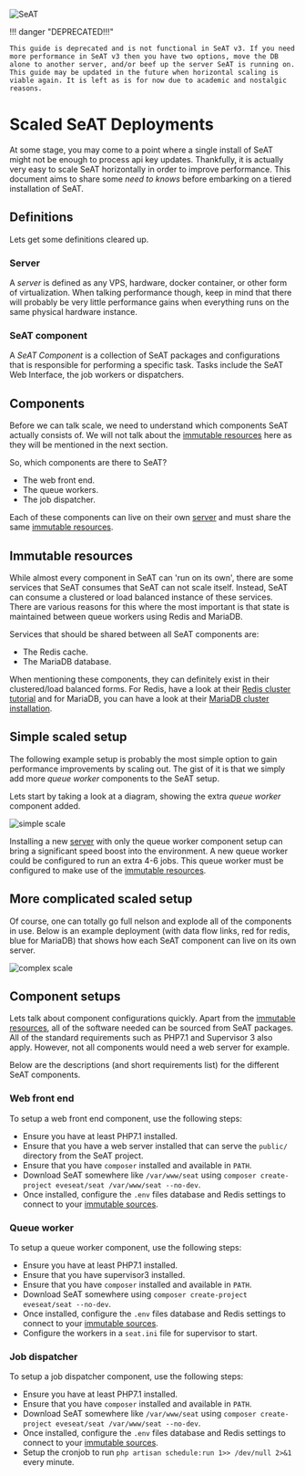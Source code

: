 ![SeAT](https://i.imgur.com/aPPOxSK.png)

!!! danger "DEPRECATED!!!"

    This guide is deprecated and is not functional in SeAT v3. If you need more performance in SeAT v3 then you have two options, move the DB alone to another server, and/or beef up the server SeAT is running on. This guide may be updated in the future when horizontal scaling is viable again. It is left as is for now due to academic and nostalgic reasons.

# Scaled SeAT Deployments

At some stage, you may come to a point where a single install of SeAT might not be enough to process api key updates.
Thankfully, it is actually very easy to scale SeAT horizontally in order to improve performance.
This document aims to share some *need to knows* before embarking on a tiered installation of SeAT.

## Definitions
Lets get some definitions cleared up.

### Server  
A *server* is defined as any VPS, hardware, docker container, or other form of virtualization.
When talking performance though, keep in mind that there will probably be very little performance gains when everything 
runs on the same physical hardware instance.

### SeAT component
A *SeAT Component* is a collection of SeAT packages and configurations that is responsible for performing a specific task.
Tasks include the SeAT Web Interface, the job workers or dispatchers.

## Components
Before we can talk scale, we need to understand which components SeAT actually consists of.
We will not talk about the [immutable resources](#immutable-resources) here as they will be mentioned in the next section.

So, which components are there to SeAT?

- The web front end.
- The queue workers.
- The job dispatcher.

Each of these components can live on their own [server](#server) and must share the same [immutable resources](#immutable-resources).

## Immutable resources
While almost every component in SeAT can 'run on its own', there are some services that SeAT consumes that SeAT can not scale itself.
Instead, SeAT can consume a clustered or load balanced instance of these services.
There are various reasons for this where the most important is that state is maintained between queue workers using Redis and MariaDB.

Services that should be shared between all SeAT components are:

- The Redis cache.
- The MariaDB database.

When mentioning these components, they can definitely exist in their clustered/load balanced forms.
For Redis, have a look at their [Redis cluster tutorial] and for MariaDB,
you can have a look at their [MariaDB cluster installation].

## Simple scaled setup
The following example setup is probably the most simple option to gain performance improvements by scaling out.
The gist of it is that we simply add more *queue worker* components to the SeAT setup.

Lets start by taking a look at a diagram, showing the extra *queue worker* component added.

![simple scale](https://i.imgur.com/y1XSxIp.png)

Installing a new [server](#server) with only the queue worker component setup can bring a significant speed boost into the environment.
A new queue worker could be configured to run an extra 4-6 jobs. This queue worker must be configured to make use of the [immutable resources](#immutable-resources).

## More complicated scaled setup
Of course, one can totally go full nelson and explode all of the components in use.
Below is an example deployment (with data flow links, red for redis, blue for MariaDB) that shows how each SeAT component can live on its own server.

![complex scale](https://i.imgur.com/ZvCYCCE.png)

## Component setups
Lets talk about component configurations quickly.
Apart from the [immutable resources](#immutable-resources), all of the software needed can be sourced from SeAT packages.
All of the standard requirements such as PHP7.1 and Supervisor 3 also apply. However, not all components would need a web server for example.

Below are the descriptions (and short requirements list) for the different SeAT components.

### Web front end
To setup a web front end component, use the following steps:

- Ensure you have at least PHP7.1 installed.
- Ensure that you have a web server installed that can serve the `public/` directory from the SeAT project.
- Ensure that you have `composer` installed and available in `PATH`.
- Download SeAT somewhere like `/var/www/seat` using `composer create-project eveseat/seat /var/www/seat --no-dev`.
- Once installed, configure the `.env` files database and Redis settings to connect to your [immutable sources](#immutable-resources).

### Queue worker
To setup a queue worker component, use the following steps:

- Ensure you have at least PHP7.1 installed.
- Ensure that you have supervisor3 installed.
- Ensure that you have `composer` installed and available in `PATH`.
- Download SeAT somewhere using `composer create-project eveseat/seat --no-dev`.
- Once installed, configure the `.env` files database and Redis settings to connect to your [immutable sources](#immutable-resources).
- Configure the workers in a `seat.ini` file for supervisor to start.

### Job dispatcher
To setup a job dispatcher component, use the following steps:

- Ensure you have at least PHP7.1 installed.
- Ensure that you have `composer` installed and available in `PATH`.
- Download SeAT somewhere like `/var/www/seat` using `composer create-project eveseat/seat /var/www/seat --no-dev`.
- Once installed, configure the `.env` files database and Redis settings to connect to your [immutable sources](#immutable-resources).
- Setup the cronjob to run `php artisan schedule:run 1>> /dev/null 2>&1` every minute.

[Redis cluster tutorial]: https://redis.io/topics/cluster-tutorial
[MariaDB cluster installation]: https://mariadb.com/kb/en/library/getting-started-with-mariadb-galera-cluster/